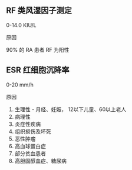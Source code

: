 ## RF 类风湿因子测定
0-14.0 KIU/L

原因

90% 的 RA 患者 RF 为阳性

## ESR 红细胞沉降率
0-20 mm/h

原因

1. 生理性 - 月经、妊娠， 12以下儿童、60以上老人
2. 病理性
  1. 炎症性疾病
  2. 组织损伤及坏死
  3. 恶性肿瘤
  4. 高血球蛋白症
  5. 部分贫血患者
  6. 高胆固醇血症、糖尿病

